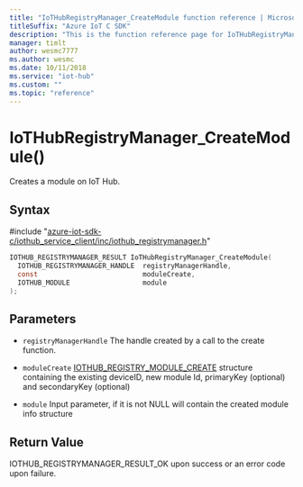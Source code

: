 ```yaml
---                             
title: "IoTHubRegistryManager_CreateModule function reference | Microsoft Docs" 
titleSuffix: "Azure IoT C SDK"            
description: "This is the function reference page for IoTHubRegistryManager_CreateModule() in the Azure IoT C SDK. This SDK is used with Azure IoT Hub and Azure IoT Hub Device Provisioning Service"            
manager: timlt                 
author: wesmc7777              
ms.author: wesmc               
ms.date: 10/11/2018                    
ms.service: "iot-hub"             
ms.custom: ""                
ms.topic: "reference"        
---                            
```


# IoTHubRegistryManager_CreateModule()

Creates a module on IoT Hub.

## Syntax

\#include "[azure-iot-sdk-c/iothub_service_client/inc/iothub_registrymanager.h](../iothub-registrymanager-h.md)"  
```C
IOTHUB_REGISTRYMANAGER_RESULT IoTHubRegistryManager_CreateModule(
  IOTHUB_REGISTRYMANAGER_HANDLE  registryManagerHandle,
  const                          moduleCreate,
  IOTHUB_MODULE                  module
);
```

## Parameters
* `registryManagerHandle` The handle created by a call to the create function. 

* `moduleCreate` [IOTHUB_REGISTRY_MODULE_CREATE](../iothub-registrymanager-h.md#iothub_registry_module_create) structure containing the existing deviceID, new module Id, primaryKey (optional) and secondaryKey (optional) 

* `module` Input parameter, if it is not NULL will contain the created module info structure

## Return Value
IOTHUB_REGISTRYMANAGER_RESULT_OK upon success or an error code upon failure.

